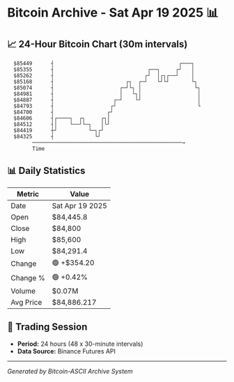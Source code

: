 # Bitcoin Archive - Sat Apr 19 2025 📊

## 📈 24-Hour Bitcoin Chart (30m intervals)

```
  $85449      ┤                                        ┌───┐   
  $85355      ┤                              ┌──┐     ┌┘   │   
  $85262      ┤                             ┌┘  │┌┐┌──┘    │   
  $85168      ┤                       ┌┐  ┌─┘   └┘└┘       └┐  
  $85074      ┤                     ┌─┘└┐ │                 └┐ 
  $84981      ┤                     │   └┐│                  │ 
  $84887      ┤                   ┌─┘    └┘                  │ 
  $84793      ┤                  ┌┘                          └ 
  $84700      ┤                 ┌┘                             
  $84606      ┤┌────┐  ┌┐     ┌┐│                              
  $84512      ┤│    └──┘└─┐   │└┘                              
  $84419      ┼┘          └─┐┌┘                                
  $84325      ┤             └┘                                 
        ────────────────────────────────────────────────→
        Time
```

## 📊 Daily Statistics

| Metric | Value |
|--------|-------|
| Date | Sat Apr 19 2025 |
| Open | $84,445.8 |
| Close | $84,800 |
| High | $85,600 |
| Low | $84,291.4 |
| Change | 🟢 +$354.20 |
| Change % | 🟢 +0.42% |
| Volume | $0.07M |
| Avg Price | $84,886.217 |

## 📅 Trading Session

- **Period:** 24 hours (48 x 30-minute intervals)
- **Data Source:** Binance Futures API

---
*Generated by Bitcoin-ASCII Archive System*
